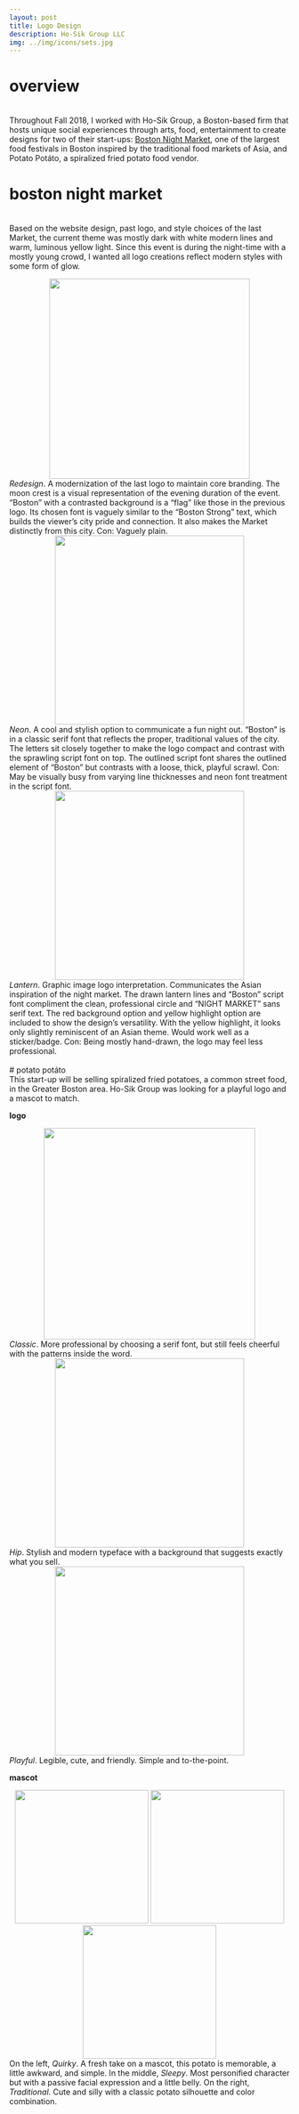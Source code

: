 ```yaml
---
layout: post
title: Logo Design
description: Ho-Sik Group LLC
img: ../img/icons/sets.jpg
---
```


# overview
<br/> Throughout Fall 2018, I worked with Ho-Sik Group, a Boston-based firm that hosts unique social experiences through arts, food, entertainment to create designs for two of their start-ups: [Boston Night Market](https://www.nightmarketboston.com/), one of the largest food festivals in Boston inspired by the traditional food markets of Asia, and Potato Potáto, a spiralized fried potato food vendor.

# boston night market
<br/> Based on the website design, past logo, and style choices of the last Market, the current theme was mostly dark with white modern lines and warm, luminous yellow light. Since this event is during the night-time with a mostly young crowd, I wanted all logo creations reflect modern styles with some form of glow.

<center><div class="img_row_5">
	<img class="col three" style="height:360px;" src="../../img/hosik/redesign.JPG" alt="" />
</div></center>
<div class="col three caption">
	<i>Redesign</i>. A modernization of the last logo to maintain core branding. The moon crest is a visual representation of the evening duration of the event. “Boston” with a contrasted background is a “flag” like those in the previous logo. Its chosen font is vaguely similar to the “Boston Strong” text, which builds the viewer’s city pride and connection. It also makes the Market distinctly from this city. Con: Vaguely plain. 
</div>

<center><div class="img_row_5">
	<img class="col three" style="height:340px;" src="../../img/hosik/neon.JPG" alt="" />
</div></center>
<div class="col three caption">
	<i>Neon</i>. A cool and stylish option to communicate a fun night out. “Boston” is in a classic serif font that reflects the proper, traditional values of the city. The letters sit closely together to make the logo compact and contrast with the sprawling script font on top. The outlined script font shares the outlined element of “Boston” but contrasts with a loose, thick, playful scrawl. Con: May be visually busy from varying line thicknesses and neon font treatment in the script font. 
</div>

<center><div class="img_row_5">
	<img class="col three" style="height:340px;" src="../../img/hosik/lantern.JPG" alt="" />
</div></center>
<div class="col three caption">
	<i>Lantern</i>. Graphic image logo interpretation. Communicates the Asian inspiration of the night market. The drawn lantern lines and “Boston” script font compliment the clean, professional circle and “NIGHT MARKET” sans serif text. The red background option and yellow highlight option are included to show the design’s versatility.  With the yellow highlight, it looks only slightly reminiscent of an Asian theme. Would work well as a sticker/badge. Con: Being mostly hand-drawn, the logo may feel less professional. 
</div>

<br/> 
# potato potáto
<br/> This start-up will be selling spiralized fried potatoes, a common street food, in the Greater Boston area. Ho-Sik Group was looking for a playful logo and a mascot to match. 

<b>logo</b> 
<center><div class="imag_row">
	<img class="col three" style="height:380px;" src="../../img/hosik/classic.jpg" alt="" />
</div></center>
<div class="col three caption">
	<i>Classic</i>. More professional by choosing a serif font, but still feels cheerful with the patterns inside the word.
</div>

<center><div class="imag_row">
	<img class="col three" style="height:340px;" src="../../img/hosik/hip.jpg" alt="" />
</div></center>
<div class="col three caption">
	<i>Hip</i>. Stylish and modern typeface with a background that suggests exactly what you sell. 
</div> 

<center><div class="imag_row">
	<img class="col three" style="height:340px;" src="../../img/hosik/playful.jpg" alt="" />
</div></center>
<div class="col three caption">
	<i>Playful</i>. Legible, cute, and friendly. Simple and to-the-point. 
</div> 

<b>mascot</b>
<center><div class="imag_row">
	<img class="col four" style="height:240px;" src="../../img/hosik/quirky.jpg" alt="" /> 
	<img class="col four" style="height:240px;" src="../../img/hosik/sleepy.jpg" alt="" />
	<img class="col four" style="height:240px;" src="../../img/hosik/traditional.jpg" alt="" />

</div></center>
<div class="col three caption">
	On the left, <i>Quirky</i>. A fresh take on a mascot, this potato is memorable, a little awkward, and simple.
	In the middle, <i>Sleepy</i>. Most personified character but with a passive facial expression and a little belly.
	On the right, <i>Traditional</i>. Cute and silly with a classic potato silhouette and color combination. 
</div> 
